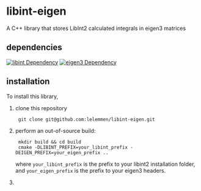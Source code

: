 # libint-eigen

A C++ library that stores LibInt2 calculated integrals in eigen3 matrices

## dependencies
[![libint Dependency](https://img.shields.io/badge/libint-2.2.0+-blue.svg)](https://github.com/evaleev/libint)
[![eigen3 Dependency](https://img.shields.io/badge/eigen-3+-blue.svg)](http://eigen.tuxfamily.org/index.php?title=Main_Page)


## installation

To install this library,
1. clone this repository

        git clone git@github.com:lelemmen/libint-eigen.git

2. perform an out-of-source build:

        mkdir build && cd build
        cmake -DLIBINT_PREFIX=your_libint_prefix -DEIGEN_PREFIX=your_eigen_prefix ..

    where `your_libint_prefix` is the prefix to your libint2 installation folder, and `your_eigen_prefix` is the prefix to your eigen3 headers.

3.